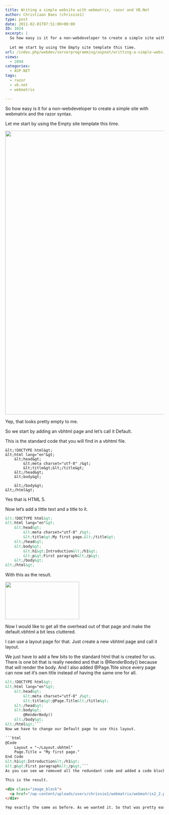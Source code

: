 ```yaml
---
title: Writing a simple website with webmatrix, razor and VB.Net
author: Christiaan Baes (chrissie1)
type: post
date: 2011-02-01T07:51:00+00:00
ID: 1024
excerpt: |
  So how easy is it for a non-webdeveloper to create a simple site with webmatrix and the razor syntax.
  
  Let me start by using the Empty site template this time.
url: /index.php/webdev/serverprogramming/aspnet/writting-a-simple-website-with/
views:
  - 2894
categories:
  - ASP.NET
tags:
  - razor
  - vb.net
  - webmatrix

---
```

So how easy is it for a non-webdeveloper to create a simple site with webmatrix and the razor syntax.

Let me start by using the Empty site template this time.

<div class="image_block">
  <a href="/wp-content/uploads/users/chrissie1/webmatrix/webmatrix2_1.png?mtime=1296504777"><img alt="" src="/wp-content/uploads/users/chrissie1/webmatrix/webmatrix2_1.png?mtime=1296504777" width="1600" height="900" /></a>
</div>

Yep, that looks pretty empty to me.

So we start by adding an vbhtml page and let&#8217;s call it Default.

This is the standard code that you will find in a vbhtml file.

```vbnet
&lt;!DOCTYPE html&gt;
&lt;html lang="en"&gt;
    &lt;head&gt;
        &lt;meta charset="utf-8" /&gt;
        &lt;title&gt;&lt;/title&gt;
    &lt;/head&gt;
    &lt;body&gt;
        
    &lt;/body&gt;
&lt;/html&gt;
```
Yes that is HTML 5. 

Now let&#8217;s add a little text and a title to it.

```html
&lt;!DOCTYPE html&gt;
&lt;html lang="en"&gt;
    &lt;head&gt;
        &lt;meta charset="utf-8" /&gt;
        &lt;title&gt;My first page.&lt;/title&gt;
    &lt;/head&gt;
    &lt;body&gt;
        &lt;h1&gt;Introduction&lt;/h1&gt;
        &lt;p&gt;First paragraph&lt;/p&gt;
    &lt;/body&gt;
&lt;/html&gt;
```
With this as the result.

<div class="image_block">
  <a href="/wp-content/uploads/users/chrissie1/webmatrix/webmatrix2_2.png?mtime=1296505170"><img alt="" src="/wp-content/uploads/users/chrissie1/webmatrix/webmatrix2_2.png?mtime=1296505170" width="235" height="119" /></a>
</div>

Now I would like to get all the overhead out of that page and make the default.vbhtml a bit less cluttered.

I can use a layout page for that. Just create a new vbhtml page and call it layout.

We just have to add a few bits to the standard html that is created for us. There is one bit that is really needed and that is @RenderBody() because that will render the body. And I also added @Page.Ttile since every page can now set it&#8217;s own title instead of having the same one for all. 

```html
&lt;!DOCTYPE html&gt;
&lt;html lang="en"&gt;
    &lt;head&gt;
        &lt;meta charset="utf-8" /&gt;
        &lt;title&gt;@Page.Title&lt;/title&gt;
    &lt;/head&gt;
    &lt;body&gt;
        @RenderBody()
    &lt;/body&gt;
&lt;/html&gt;```
Now we have to change our Default page to use this layout.

```html
@Code
    Layout = "~/Layout.vbhtml"
    Page.Title = "My first page."
End Code
&lt;h1&gt;Introduction&lt;/h1&gt;
&lt;p&gt;First paragraph&lt;/p&gt;```
As you can see we removed all the redundant code and added a code block. The codeblock tells it which Layout to use and what title it should set. 

This is the result.

<div class="image_block">
  <a href="/wp-content/uploads/users/chrissie1/webmatrix/webmatrix2_2.png?mtime=1296505170"><img alt="" src="/wp-content/uploads/users/chrissie1/webmatrix/webmatrix2_2.png?mtime=1296505170" width="235" height="119" /></a>
</div>

Yep exactly the same as before. As we wanted it. So that was pretty easy. And it was especially very fast. It&#8217;s very nice to be able to use a simple IDE from time to time. But for the bigger work I would still prefer VS.Net with Resharper all though it tends to crash several times a year.